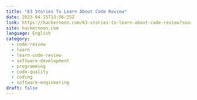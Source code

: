 ```yaml
---
title: "63 Stories To Learn About Code Review"
date: 2023-04-15T13:56:25Z
link: https://hackernoon.com/63-stories-to-learn-about-code-review?source=rss&utm_medium=RSS&utm_source=news.12bit.vn
site: hackernoon.com
language: English
category:
  - code-review
  - learn
  - learn-code-review
  - software-development
  - programming
  - code-quality
  - coding
  - software-engineering
draft: false
---
```


